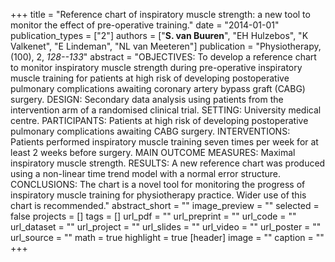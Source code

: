 +++
title = "Reference chart of inspiratory muscle strength: a new tool to monitor the effect of pre-operative training."
date = "2014-01-01"
publication_types = ["2"]
authors = ["**S. van Buuren**", "EH Hulzebos", "K Valkenet", "E Lindeman", "NL van Meeteren"]
publication = "Physiotherapy, (100), 2, _128--133_"
abstract = "OBJECTIVES: To develop a reference chart to monitor inspiratory muscle strength during pre-operative inspiratory muscle training for patients at high risk of developing postoperative pulmonary complications awaiting coronary artery bypass graft (CABG) surgery. DESIGN: Secondary data analysis using patients from the intervention arm of a randomised clinical trial. SETTING: University medical centre. PARTICIPANTS: Patients at high risk of developing postoperative pulmonary complications awaiting CABG surgery. INTERVENTIONS: Patients performed inspiratory muscle training seven times per week for at least 2 weeks before surgery. MAIN OUTCOME MEASURES: Maximal inspiratory muscle strength. RESULTS: A new reference chart was produced using a non-linear time trend model with a normal error structure. CONCLUSIONS: The chart is a novel tool for monitoring the progress of inspiratory muscle training for physiotherapy practice. Wider use of this chart is recommended."
abstract_short = ""
image_preview = ""
selected = false
projects = []
tags = []
url_pdf = ""
url_preprint = ""
url_code = ""
url_dataset = ""
url_project = ""
url_slides = ""
url_video = ""
url_poster = ""
url_source = ""
math = true
highlight = true
[header]
image = ""
caption = ""
+++
